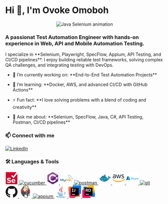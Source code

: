 <h1 align="left">Hi 👋, I'm Ovoke Omoboh</h1>

<p align="center">
  <!-- Replace with your own GIF or image -->
<!--   <img src="hero_java_selenium_optimized.gif" alt="Java Selenium animation" width="900"> -->
  <img src="https://user-images.githubusercontent.com/37570492/212964557-8d832278-61bb-4288-a8a7-47f35859e868.gif" alt="Java Selenium animation" width="900">
</p>

<h3> A passionat Test Automation Engineer with hands-on experience in Web, API and Mobile Automation Testing. </h3> 
I specialize in **Selenium, Playwright, SpecFlow, Appium, API Testing, and CI/CD pipelines**.  
I enjoy building reliable test frameworks, solving complex QA challenges, and integrating testing with DevOps.
<p></p>
<ul>
  <li>
    <p>🔭 I’m currently working on: **End-to-End Test Automation Projects**</p>
  </li>
  <li>
    <p>🌱 I’m learning: **Docker, AWS, and advanced CI/CD with GitHub Actions**</p>
  </li>
  <li>
    <p>⚡ Fun fact: **I love solving problems with a blend of coding and creativity**</p>
  </li>
   <li>
    <p>💬 Ask me about: **Selenium, SpecFlow, Java, C#, API Testing, Postman, CI/CD pipelines**</p>
  </li>
</ul>

### 📫 Connect with me
[![LinkedIn](https://img.shields.io/badge/LinkedIn-0077B5?style=for-the-badge&logo=linkedin&logoColor=white)](https://www.linkedin.com/in/omobohovoke/)

### 🛠️ Languages & Tools
<p>
  <a href="https://www.selenium.dev" target="_blank" rel="noreferrer">
    <img src="https://raw.githubusercontent.com/devicons/devicon/master/icons/selenium/selenium-original.svg" alt="selenium" width="40" height="40"/>
  </a>
  <a href="https://cucumber.io" target="_blank" rel="noreferrer">
    <img src="https://raw.githubusercontent.com/simple-icons/simple-icons/develop/icons/cucumber.svg" alt="cucumber" width="40" height="40"/>
  </a>
  <a href="https://dotnet.microsoft.com/en-us/languages/csharp" target="_blank" rel="noreferrer">
    <img src="https://raw.githubusercontent.com/devicons/devicon/master/icons/csharp/csharp-original.svg" alt="csharp" width="40" height="40"/>
  </a>
  <a href="https://specflow.org" target="_blank" rel="noreferrer">
    <img src="https://github.com/devicons/devicon/blob/master/icons/mysql/mysql-original-wordmark.svg" alt="specflow" width="40" height="40"/>
  </a>
  <a href="https://www.postman.com" target="_blank" rel="noreferrer">
    <img src="https://www.vectorlogo.zone/logos/getpostman/getpostman-icon.svg" alt="postman" width="40" height="40"/>
  </a>
  <a href="https://www.docker.com/" target="_blank" rel="noreferrer">
    <img src="https://raw.githubusercontent.com/devicons/devicon/master/icons/docker/docker-original.svg" alt="docker" width="40" height="40"/>
  </a>
  <a href="https://aws.amazon.com/" target="_blank" rel="noreferrer">
    <img src="https://raw.githubusercontent.com/devicons/devicon/master/icons/amazonwebservices/amazonwebservices-original-wordmark.svg" alt="aws" width="40" height="40"/>
  </a>
   <a href="https://azure.microsoft.com/en-us/" target="_blank" rel="noreferrer">
    <img src="https://github.com/devicons/devicon/blob/master/icons/azure/azure-original-wordmark.svg" alt="aws" width="40" height="40"/>
  </a>
  <a href="https://git-scm.com/" target="_blank" rel="noreferrer">
    <img src="https://www.vectorlogo.zone/logos/git-scm/git-scm-icon.svg" alt="git" width="40" height="40"/>
  </a>
  <a href="https://github.com/" target="_blank" rel="noreferrer">
    <img src="https://raw.githubusercontent.com/devicons/devicon/master/icons/github/github-original.svg" alt="github" width="40" height="40"/>
  </a>
   <a href="https://www.java.com/" target="_blank" rel="noreferrer">
    <img src="https://raw.githubusercontent.com/devicons/devicon/master/icons/jenkins/jenkins-original.svg" alt="jenkins" width="40" height="40"/>
  </a>
    <a href="https://appium.io" target="_blank" rel="noreferrer">
    <img src="https://raw.githubusercontent.com/simple-icons/simple-icons/develop/icons/appium.svg" alt="appium" width="40" height="40"/>
  </a>
  <a href="https://www.java.com/" target="_blank" rel="noreferrer">
    <img src="https://raw.githubusercontent.com/devicons/devicon/master/icons/java/java-original.svg" alt="java" width="40" height="40"/>
  </a>
    <a href="https://www.jetbrains.com/" target="_blank" rel="noreferrer">
    <img src="https://github.com/devicons/devicon/blob/master/icons/intellij/intellij-original.svg" alt="java" width="40" height="40"/>
  </a>
  <a href="https://www.jetbrains.com/" target="_blank" rel="noreferrer">
    <img src="https://github.com/devicons/devicon/blob/master/icons/rider/rider-original.svg" alt="java" width="40" height="40"/>
  </a>
  
</p>
